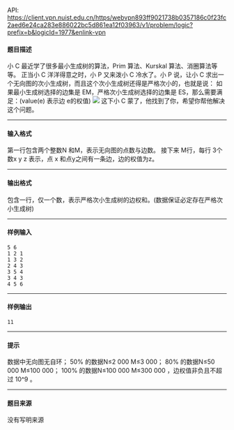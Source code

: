 API: https://client.vpn.nuist.edu.cn/https/webvpn893ff9021738b0357186c0f23fc2aed6e24ca283e886022bc5d861ea12f03963/v1/problem/logic?prefix=b&logicId=1977&enlink-vpn

#### 题目描述

小 C 最近学了很多最小生成树的算法，Prim 算法、Kurskal 算法、消圈算法等等。 正当小 C 洋洋得意之时，小 P 又来泼小 C 冷水了。小 P 说，让小 C 求出一个无向图的次小生成树，而且这个次小生成树还得是严格次小的，也就是说： 如果最小生成树选择的边集是 EM，严格次小生成树选择的边集是 ES，那么需要满足：(value(e) 表示边 e的权值) ![](../file/1977_0.jpg) 这下小 C 蒙了，他找到了你，希望你帮他解决这个问题。

---

#### 输入格式

第一行包含两个整数N 和M，表示无向图的点数与边数。 接下来 M行，每行 3个数x y z 表示，点 x 和点y之间有一条边，边的权值为z。

---

#### 输出格式

包含一行，仅一个数，表示严格次小生成树的边权和。(数据保证必定存在严格次小生成树)

---

#### 样例输入
```
5 6 
1 2 1 
1 3 2 
2 4 3 
3 5 4 
3 4 3 
4 5 6 
```

---

#### 样例输出
```
11
```

---

#### 提示

数据中无向图无自环； 50% 的数据N≤2 000 M≤3 000； 80% 的数据N≤50 000 M≤100 000； 100% 的数据N≤100 000 M≤300 000 ，边权值非负且不超过 10^9 。

---

#### 题目来源

没有写明来源